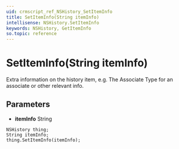 ```yaml
---
uid: crmscript_ref_NSHistory_SetItemInfo
title: SetItemInfo(String itemInfo)
intellisense: NSHistory.SetItemInfo
keywords: NSHistory, GetItemInfo
so.topic: reference
---
```


# SetItemInfo(String itemInfo)

Extra information on the history item, e.g. The Associate Type for an associate or other relevant info.

## Parameters

* **itemInfo** String

```crmscript
NSHistory thing;
String itemInfo;
thing.SetItemInfo(itemInfo);
```

